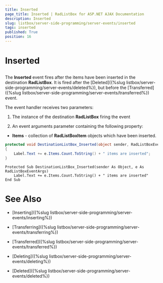 ```yaml
---
title: Inserted
page_title: Inserted | RadListBox for ASP.NET AJAX Documentation
description: Inserted
slug: listbox/server-side-programming/server-events/inserted
tags: inserted
published: True
position: 16
---
```


# Inserted

## 

The **Inserted** event fires after the items have been inserted in the destination **RadListBox**. It is fired after the [Deleted]({%slug listbox/server-side-programming/server-events/deleted%}), but before the [Transferred]({%slug listbox/server-side-programming/server-events/transferred%}) event.

The event handler receives two parameters:

1. The instance of the destination **RadListBox** firing the event

2. An event arguments parameter containing the following property:

* **Items** - collection of **RadListBoxItem** objects which have been inserted.


````C#
protected void DestinationListBox_Inserted(object sender, RadListBoxEventArgs e)
{
	Label.Text += e.Items.Count.ToString() + " items are inserted";
}
````
````VB.NET
Protected Sub DestinationListBox_Inserted(sender As Object, e As RadListBoxEventArgs)
	Label.Text += e.Items.Count.ToString() + " items are inserted"
End Sub
````

# See Also

 * [Inserting]({%slug listbox/server-side-programming/server-events/inserting%})

 * [Transferring]({%slug listbox/server-side-programming/server-events/transferring%})
 
 * [Transferred]({%slug listbox/server-side-programming/server-events/transferred%})

 * [Deleting]({%slug listbox/server-side-programming/server-events/deleting%})

 * [Deleted]({%slug listbox/server-side-programming/server-events/deleted%})
